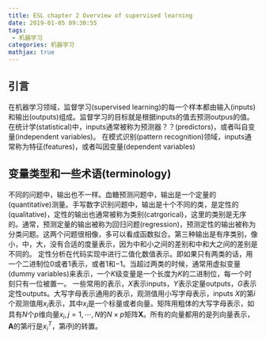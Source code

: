 ```yaml
---
title: ESL chapter 2 Overview of supervised learning
date: 2019-01-05 09:30:55
tags:
 - 机器学习
categories: 机器学习
mathjax: true
---
```


## 引言
在机器学习领域，监督学习(supervised learning)的每一个样本都由输入(inputs)和输出(outputs)组成。监督学习的目标就是根据inputs的值去预测outpus的值。
在统计学(statistical)中，inputs通常被称为预测器？？(predictors)，或者叫自变量(independent variables)。
在模式识别(pattern recognition)领域，inputs通常称为特征(features)，或者叫因变量(dependent variables)

## 变量类型和一些术语(terminology)
不同的问题中，输出也不一样。血糖预测问题中，输出是一个定量的(quantitative)测量。手写数字识别问题中，输出是十个不同的类，是定性的(qualitative)，定性的输出也通常被称为类别(catrgorical)，这里的类别是无序的。通常，预测定量的输出被称为回归问题(regression)，预测定性的输出被称为分类问题。这两个问题很相像，多可以看成函数拟合。第三种输出是有序类别，像小，中，大，没有合适的度量表示，因为中和小之间的差别和中和大之间的差别是不同的。
定性分析在代码实现中进行二值化数值表示。即如果只有两类的话，用一个二进制位$0$或者$1$表示，或者$1$和$-1$。当超过两类的时候，通常用虚拟变量(dummy variables)来表示，一个$K$级变量是一个长度为$K$的二进制位，每一个时刻只有一位被置一。
一些常用的表示，$X$表示inputs，$Y$表示定量outputs，$G$表示定性outputs。大写字母表示通用的表示，观测值用小写字母表示，inputs $X$的第$i$个观测值用$x_i$表示，其中$x_i$是一个标量或者向量。矩阵用粗体的大写字母表示，如具有$N$个$p$维向量$x_i, j= 1,\cdots,N$的$N\times p$矩阵$\mathbf{X}$。所有的向量都用的是列向量表示，$\mathbf{A}$的第$i$行是$x_i^T$，第$i$列的转置。

